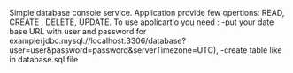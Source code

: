 Simple database console service. 
Application provide few opertions: READ, CREATE , DELETE, UPDATE.
To use applicartio you need : -put your date base URL with user and password for example(jdbc:mysql://localhost:3306/database?user=user&password=password&serverTimezone=UTC), -create table like in database.sql file

